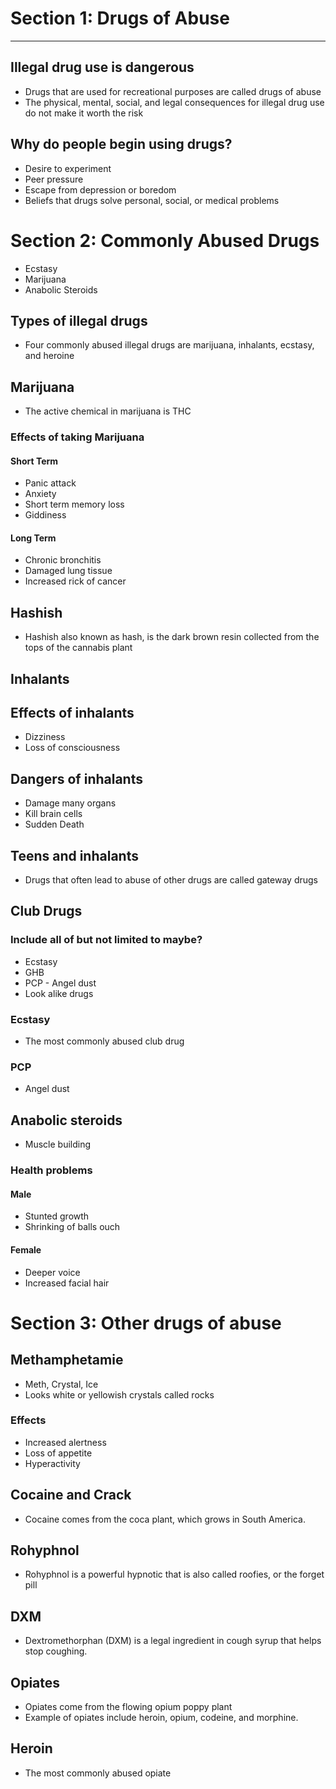 # Section 1: Drugs of Abuse
---

## Illegal drug use is dangerous
- Drugs that are used for recreational purposes are called drugs of abuse
- The physical, mental, social, and legal consequences for illegal drug use do not make it worth the risk

## Why do people begin using drugs?
- Desire to experiment
- Peer pressure
- Escape from depression or boredom
- Beliefs that drugs solve personal, social, or medical problems

# Section 2: Commonly Abused Drugs
- Ecstasy
- Marijuana 
- Anabolic Steroids

## Types of illegal drugs
- Four commonly abused illegal drugs are marijuana, inhalants, ecstasy, and heroine

## Marijuana
- The active chemical in marijuana is THC

### Effects of taking Marijuana

#### Short Term
- Panic attack
- Anxiety
- Short term memory loss
- Giddiness
#### Long Term
- Chronic bronchitis
- Damaged lung tissue
- Increased rick of cancer

## Hashish
- Hashish also known as hash, is the dark brown resin collected from the tops of the cannabis plant

## Inhalants

## Effects of inhalants
- Dizziness
- Loss of consciousness

## Dangers of inhalants
- Damage many organs
- Kill brain cells
- Sudden Death

## Teens and inhalants
- Drugs that often lead to abuse of other drugs are called gateway drugs

## Club Drugs
### Include all of but not limited to maybe?
- Ecstasy
- GHB
- PCP - Angel dust
- Look alike drugs

### Ecstasy
- The most commonly abused club drug

### PCP
- Angel dust

## Anabolic steroids
- Muscle building

### Health problems
#### Male
- Stunted growth
- Shrinking of balls ouch
#### Female
- Deeper voice
- Increased facial hair

# Section 3: Other drugs of abuse

## Methamphetamie
- Meth, Crystal, Ice
- Looks white or yellowish crystals called rocks
### Effects
- Increased alertness
- Loss of appetite
- Hyperactivity

## Cocaine and Crack
- Cocaine comes from the coca plant, which grows in South America.

## Rohyphnol
- Rohyphnol is a powerful hypnotic that is also called roofies, or the forget pill

## DXM
- Dextromethorphan (DXM) is a legal ingredient in cough syrup that helps stop coughing. 

## Opiates
- Opiates come from the flowing opium poppy plant
- Example of opiates include heroin, opium, codeine, and morphine.

## Heroin
- The most commonly abused opiate
